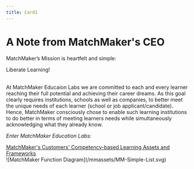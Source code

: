 ```yaml
---
title: Card1
---
```

# A Note from MatchMaker's CEO

MatchMaker’s Mission is heartfelt and simple:

<div class="text-center" style="text-decoration: bold;">Liberate Learning!</div>

<br/>At MatchMaker Educaion Labs we are committed to each and every learner reaching their full potential and achieving their career dreams. As this goal clearly requires institutions, schools as well as companies, to better meet the unique needs of each learner (school or job applicant/candidate). Hence, MatchMaker consciously chose to enable such learning institutions to do better in terms of meeting learners needs while simultaneously acknowledging what they already know.<br/>

 *Enter MatchMaker Education Labs:*

<div class="text-center" style="text-decoration: underline;">MatchMaker's Customers' Competency-based Learning Assets and Frameworks</div>
![MatchMaker Function Diagram](/mmassets/MM-Simple-List.svg)

